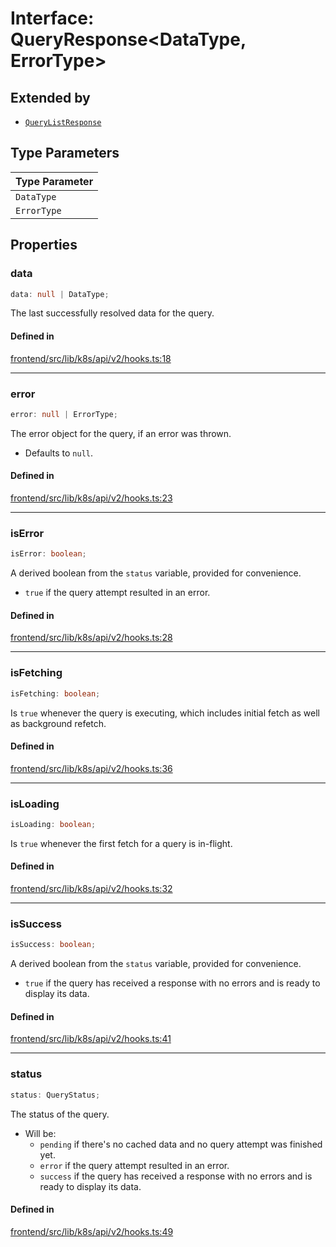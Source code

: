 # Interface: QueryResponse\<DataType, ErrorType\>

## Extended by

- [`QueryListResponse`](QueryListResponse.md)

## Type Parameters

| Type Parameter |
| ------ |
| `DataType` |
| `ErrorType` |

## Properties

### data

```ts
data: null | DataType;
```

The last successfully resolved data for the query.

#### Defined in

[frontend/src/lib/k8s/api/v2/hooks.ts:18](https://github.com/headlamp-k8s/headlamp/blob/2481a1c9f2b4a69a9320466e7a455215b14b97b0/frontend/src/lib/k8s/api/v2/hooks.ts#L18)

***

### error

```ts
error: null | ErrorType;
```

The error object for the query, if an error was thrown.
- Defaults to `null`.

#### Defined in

[frontend/src/lib/k8s/api/v2/hooks.ts:23](https://github.com/headlamp-k8s/headlamp/blob/2481a1c9f2b4a69a9320466e7a455215b14b97b0/frontend/src/lib/k8s/api/v2/hooks.ts#L23)

***

### isError

```ts
isError: boolean;
```

A derived boolean from the `status` variable, provided for convenience.
- `true` if the query attempt resulted in an error.

#### Defined in

[frontend/src/lib/k8s/api/v2/hooks.ts:28](https://github.com/headlamp-k8s/headlamp/blob/2481a1c9f2b4a69a9320466e7a455215b14b97b0/frontend/src/lib/k8s/api/v2/hooks.ts#L28)

***

### isFetching

```ts
isFetching: boolean;
```

Is `true` whenever the query is executing, which includes initial fetch as well as background refetch.

#### Defined in

[frontend/src/lib/k8s/api/v2/hooks.ts:36](https://github.com/headlamp-k8s/headlamp/blob/2481a1c9f2b4a69a9320466e7a455215b14b97b0/frontend/src/lib/k8s/api/v2/hooks.ts#L36)

***

### isLoading

```ts
isLoading: boolean;
```

Is `true` whenever the first fetch for a query is in-flight.

#### Defined in

[frontend/src/lib/k8s/api/v2/hooks.ts:32](https://github.com/headlamp-k8s/headlamp/blob/2481a1c9f2b4a69a9320466e7a455215b14b97b0/frontend/src/lib/k8s/api/v2/hooks.ts#L32)

***

### isSuccess

```ts
isSuccess: boolean;
```

A derived boolean from the `status` variable, provided for convenience.
- `true` if the query has received a response with no errors and is ready to display its data.

#### Defined in

[frontend/src/lib/k8s/api/v2/hooks.ts:41](https://github.com/headlamp-k8s/headlamp/blob/2481a1c9f2b4a69a9320466e7a455215b14b97b0/frontend/src/lib/k8s/api/v2/hooks.ts#L41)

***

### status

```ts
status: QueryStatus;
```

The status of the query.
- Will be:
  - `pending` if there's no cached data and no query attempt was finished yet.
  - `error` if the query attempt resulted in an error.
  - `success` if the query has received a response with no errors and is ready to display its data.

#### Defined in

[frontend/src/lib/k8s/api/v2/hooks.ts:49](https://github.com/headlamp-k8s/headlamp/blob/2481a1c9f2b4a69a9320466e7a455215b14b97b0/frontend/src/lib/k8s/api/v2/hooks.ts#L49)
